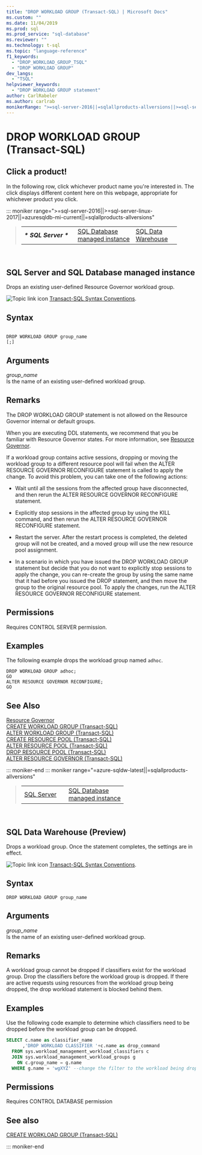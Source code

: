 ```yaml
---
title: "DROP WORKLOAD GROUP (Transact-SQL) | Microsoft Docs"
ms.custom: ""
ms.date: 11/04/2019
ms.prod: sql
ms.prod_service: "sql-database"
ms.reviewer: ""
ms.technology: t-sql
ms.topic: "language-reference"
f1_keywords: 
  - "DROP_WORKLOAD_GROUP_TSQL"
  - "DROP WORKLOAD GROUP"
dev_langs: 
  - "TSQL"
helpviewer_keywords: 
  - "DROP WORKLOAD GROUP statement"
author: CarlRabeler
ms.author: carlrab
monikerRange: ">=sql-server-2016||=sqlallproducts-allversions||>=sql-server-linux-2017||=azure-sqldw-latest||=azuresqldb-mi-current"
---
```

# DROP WORKLOAD GROUP (Transact-SQL)

## Click a product!

In the following row, click whichever product name you're interested in. The click displays different content here on this webpage, appropriate for whichever product you click.

::: moniker range=">=sql-server-2016||>=sql-server-linux-2017||=azuresqldb-mi-current||=sqlallproducts-allversions"

> |||||
> |---|---|---|---|
> |**_\* SQL Server \*_** &nbsp;|[SQL Database<br />managed instance](drop-workload-group-transact-sql.md?view=azuresqldb-mi-current)|[SQL Data<br />Warehouse](drop-workload-group-transact-sql.md?view=azure-sqldw-latest)|

&nbsp;

## SQL Server and SQL Database managed instance


  Drops an existing user-defined Resource Governor workload group.  
  
 ![Topic link icon](../../database-engine/configure-windows/media/topic-link.gif "Topic link icon") [Transact-SQL Syntax Conventions](../../t-sql/language-elements/transact-sql-syntax-conventions-transact-sql.md).  
  
## Syntax  
  
```  
  
DROP WORKLOAD GROUP group_name  
[;]  
```  
  
## Arguments  
 *group_name*  
 Is the name of an existing user-defined workload group.  
  
## Remarks  
 The DROP WORKLOAD GROUP statement is not allowed on the Resource Governor internal or default groups.  
  
 When you are executing DDL statements, we recommend that you be familiar with Resource Governor states. For more information, see [Resource Governor](../../relational-databases/resource-governor/resource-governor.md).  
  
 If a workload group contains active sessions, dropping or moving the workload group to a different resource pool will fail when the ALTER RESOURCE GOVERNOR RECONFIGURE statement is called to apply the change. To avoid this problem, you can take one of the following actions:  
  
-   Wait until all the sessions from the affected group have disconnected, and then rerun the ALTER RESOURCE GOVERNOR RECONFIGURE statement.  
  
-   Explicitly stop sessions in the affected group by using the KILL command, and then rerun the ALTER RESOURCE GOVERNOR RECONFIGURE statement.  
  
-   Restart the server. After the restart process is completed, the deleted group will not be created, and a moved group will use the new resource pool assignment.  
  
-   In a scenario in which you have issued the DROP WORKLOAD GROUP statement but decide that you do not want to explicitly stop sessions to apply the change, you can re-create the group by using the same name that it had before you issued the DROP statement, and then move the group to the original resource pool. To apply the changes, run the ALTER RESOURCE GOVERNOR RECONFIGURE statement.  
  
## Permissions

 Requires CONTROL SERVER permission.  
  
## Examples

 The following example drops the workload group named `adhoc`.  
  
```  
DROP WORKLOAD GROUP adhoc;  
GO  
ALTER RESOURCE GOVERNOR RECONFIGURE;  
GO  
```  
  
## See Also  
 [Resource Governor](../../relational-databases/resource-governor/resource-governor.md)   
 [CREATE WORKLOAD GROUP &#40;Transact-SQL&#41;](../../t-sql/statements/create-workload-group-transact-sql.md)   
 [ALTER WORKLOAD GROUP &#40;Transact-SQL&#41;](../../t-sql/statements/alter-workload-group-transact-sql.md)   
 [CREATE RESOURCE POOL &#40;Transact-SQL&#41;](../../t-sql/statements/create-resource-pool-transact-sql.md)   
 [ALTER RESOURCE POOL &#40;Transact-SQL&#41;](../../t-sql/statements/alter-resource-pool-transact-sql.md)   
 [DROP RESOURCE POOL &#40;Transact-SQL&#41;](../../t-sql/statements/drop-resource-pool-transact-sql.md)   
 [ALTER RESOURCE GOVERNOR &#40;Transact-SQL&#41;](../../t-sql/statements/alter-resource-governor-transact-sql.md)  
  
::: moniker-end
::: moniker range="=azure-sqldw-latest||=sqlallproducts-allversions"

> ||||
> |---|---|---|
> |[SQL Server](drop-workload-group-transact-sql.md?view=sql-server-2017)||[SQL Database<br />managed instance](drop-workload-group-transact-sql.md?view=azuresqldb-mi-current)||**_\* SQL Data<br />Warehouse \*_** &nbsp;||||

&nbsp;

## SQL Data Warehouse (Preview)

Drops a workload group.  Once the statement completes, the settings are in effect.

 ![Topic link icon](../../database-engine/configure-windows/media/topic-link.gif "Topic link icon") [Transact-SQL Syntax Conventions](../../t-sql/language-elements/transact-sql-syntax-conventions-transact-sql.md).

## Syntax

```
DROP WORKLOAD GROUP group_name  
```

## Arguments

 *group_name*  
 Is the name of an existing user-defined workload group.

## Remarks

A workload group cannot be dropped if classifiers exist for the workload group.  Drop the classifiers before the workload group is dropped.  If there are active requests using resources from the workload group being dropped, the drop workload statement is blocked behind them.

## Examples

Use the following code example to determine which classifiers need to be dropped before the workload group can be dropped.

```sql
SELECT c.name as classifier_name
      ,'DROP WORKLOAD CLASSIFIER '+c.name as drop_command
  FROM sys.workload_management_workload_classifiers c
  JOIN sys.workload_management_workload_groups g
    ON c.group_name = g.name
  WHERE g.name = 'wgXYZ' --change the filter to the workload being dropped
```

## Permissions

Requires CONTROL DATABASE permission

## See also
 [CREATE WORKLOAD GROUP &#40;Transact-SQL&#41;](../../t-sql/statements/create-workload-group-transact-sql.md)   
 
::: moniker-end
